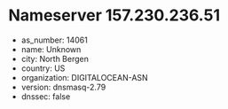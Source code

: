 # Nameserver 157.230.236.51

* as_number: 14061
* name: Unknown
* city: North Bergen
* country: US
* organization: DIGITALOCEAN-ASN
* version: dnsmasq-2.79
* dnssec: false
